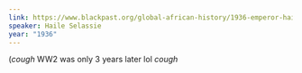 ```yaml
---
link: https://www.blackpast.org/global-african-history/1936-emperor-haile-selassie-ethiopia-appeal-league-nations/
speaker: Haile Selassie
year: "1936"
---
```

(*cough* WW2 was only 3 years later lol *cough*